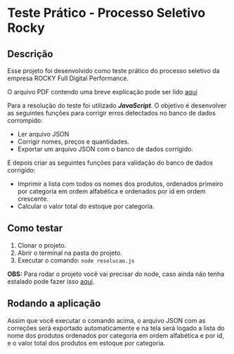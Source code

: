 # Teste Prático - Processo Seletivo Rocky

## Descrição 
Esse projeto foi desenvolvido como teste prático do processo seletivo da empresa ROCKY Full Digital Performance. 

O arquivo PDF contendo uma breve explicação pode ser lido [aqui](https://drive.google.com/file/d/1ixofinvX9poya6kDwcQp1JvsLOa1IVC6/view?usp=sharing)

Para a resolução do teste foi utilizado **_JavaScript_**. O objetivo é desenvolver as seguintes funções para corrigir erros detectados no banco de dados corrompido:

* Ler arquivo JSON
* Corrigir nomes, preços e quantidades.
* Exportar um arquivo JSON com o banco de dados corrigido.

E depois criar as seguintes funções para validação do banco de dados corrigido:

* Imprimir a lista com todos os nomes dos produtos, ordenados primeiro por categoria em ordem alfabética e ordenados por id em ordem crescente.
* Calcular o valor total do estoque por categoria.

## Como testar

1. Clonar o projeto.
2. Abrir o terminal na pasta do projeto.
3. Executar o comando: 
``node resolucao.js``

__OBS:__ Para rodar o projeto você vai precisar do node, caso ainda não tenha estalado pode fazer isso [aqui](https://nodejs.org/en/download/).

## Rodando a aplicação

Assim que você executar o comando acima, o arquivo JSON com as correções será exportado automaticamente e na tela será logado a lista do nome dos produtos ordenados por categoria em ordem alfabética e por id, e o valor total dos produtos em estoque por categoria.

